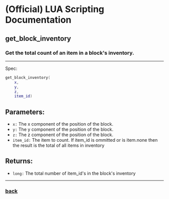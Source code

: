 
# (Official) LUA Scripting Documentation

## get_block_inventory

### Get the total count of an item in a block's inventory.
___
Spec:
```lua
get_block_inventory(
	x,
	y,
	z,
	item_id)
```
## Parameters:
- `x:` The x component of the position of the block.
- `y:` The y component of the position of the block.
- `z:` The z component of the position of the block.
- `item_id:` The item to count. If item_id is ommitted or is item.none then the result is the total of all items in inventory

## Returns:
- `long:` The total number of item_id's in the block's inventory

___
### [back](../inventory)
